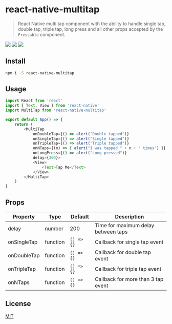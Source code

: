 # react-native-multitap

> React Native multi tap component with the ability to handle single tap, double tap, triple tap, long press and all other props accepted by the `Pressable` component.

[![](https://img.shields.io/npm/v/react-native-multitap.svg?style=for-the-badge)](https://www.npmjs.com/package/react-native-multitap)
[![](https://img.shields.io/bundlephobia/min/react-native-multitap.svg?style=for-the-badge)](https://www.npmjs.com/package/react-native-multitap)
[![](https://img.shields.io/github/license/eonyxio/react-native-multitap.svg?style=for-the-badge)](LICENSE.md)

## Install

```bash
npm i -S react-native-multitap
```

## Usage

```js
import React from 'react'
import { Text, View } from 'react-native'
import MultiTap from 'react-native-multitap'

export default App() => {
    return (
        <MultiTap
            onDoubleTap={() => alert("Double tapped")}
            onSingleTap={() => alert("Single tapped")}
            onTripleTap={() => alert("Triple tapped")}
            onNTaps={(n) => { alert("I was tapped " + n + " times") }}
            onLongPress={() => alert("Long pressed")}
            delay={300}>
            <View>
                <Text>Tap Me</Text>
            </View>
        </MultiTap>
    )
}

```
## Props

| Property    | Type     | Default      | Description                           |
| ----------- | -------- | ------------ | ------------------------------------- |
| delay       | number   | 200          | Time for maximum delay between taps   |
| onSingleTap | function | `() => {}`   | Callback for single tap event         |
| onDoubleTap | function | `() => {}`   | Callback for double tap event         |
| onTripleTap | function | `() => {}`   | Callback for triple tap event         |
| onNTaps     | function | `() => {}`   | Callback for more than 3 tap event    |

## License

[MIT](LICENSE)
